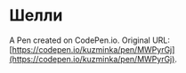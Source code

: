 # Шелли

A Pen created on CodePen.io. Original URL: [https://codepen.io/kuzminka/pen/MWPyrGj](https://codepen.io/kuzminka/pen/MWPyrGj).

